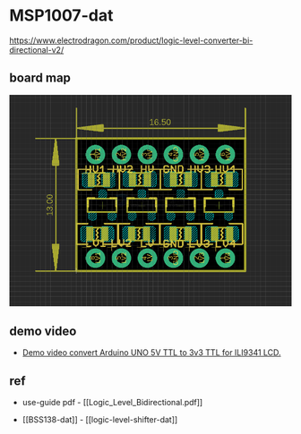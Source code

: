 
# MSP1007-dat

https://www.electrodragon.com/product/logic-level-converter-bi-directional-v2/

## board map 

![](2025-02-15-16-25-25.png)



## demo video 

- [Demo video convert Arduino UNO 5V TTL to 3v3 TTL for ILI9341 LCD.](https://www.youtube.com/watch?v=c2npSZgvVh4)




## ref 

- use-guide pdf - [[Logic_Level_Bidirectional.pdf]]

- [[BSS138-dat]] - [[logic-level-shifter-dat]]